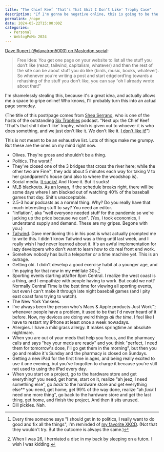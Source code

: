 ```yaml
---
title: "The Chief Keef 'That's That Shit I Don't Like' Trophy Case"
description: "If I'm gonna be negative online, this is going to be the place for it."
permalink: /nope
date: 2024-05-22T15:00:00Z
categories: 
  - Personal
  - WeblogPoMo 2024
---
```


[Dave Rupert (@davatron5000) on Mastodon.social](https://mastodon.social/@davatron5000/112479724323610058):

> Free Idea: You get one page on your website to list all the stuff you don’t like (react, tailwind, capitalism, whatever) and then the rest of the site can be about stuff you do like (birds, music, books, whatever). So whenever you’re writing a post and start edgelord’ing towards a rehashing of the stuff you don’t like, you can say “oh I already wrote about that!”  

I'm shamelessly stealing this, because it's a great idea, and actually allows me a space to gripe online! Who knows, I'll probably turn this into an actual page someday.

(The title of this post/page comes from [Shea Serrano](https://twitter.com/SheaSerrano), who is one of the hosts of the outstanding [Six Trophies](https://wondery.com/shows/six-trophies/) podcast. "Next up: the Chief Keef 'That's that shit I don't like' trophy, which is given out to whoever it is who does something, and we just don't like it. We don't like it. [I don't like it!](https://overcast.fm/+BEI9m884Yw/42:37)")

This is not meant to be an exhaustive list. Lots of things make me grumpy. But these are the ones on my mind right now.

- Olives. They're gross and shouldn't be a thing.
- Politics. The worst![^1]
- They've closed one of the 3 bridges that cross the river here; while the other two are Fine™, they add about 5 minutes each way for taking V to her grandparent's house (and also to where the woodshop is).
- Social media. [It sucks!](/fuck-social-media) And I love it. But it sucks!
- MLB blackouts. [As an Iowan](https://upload.wikimedia.org/wikipedia/commons/thumb/1/16/MLB_Blackout_Areas.svg/776px-MLB_Blackout_Areas.svg.png), if the schedule breaks right, there will be some days where I am blacked out of watching 40% of the baseball games that day. Shit's unacceptable.
- 2.5-3 hour podcasts as a normal thing. Why? Do you really have that much interesting stuff to say? You need an editor.
- "Inflation", aka "well everyone needed stuff for the pandemic so we're jacking up the price because we can". (Yes, I took economics, I understand supply and demand. These are my gripes. Begone with you.)
- [Tailwind](https://tailwindcss.com). Dave mentioning this in his post is what actually prompted me to write this. I didn't know Tailwind was a thing until last week, and I really wish I had never learned about it. It's an awful implementation for lazy developers who don't want to learn how to do real front end work.
- Somehow nobody has built a teleporter *or* a time machine yet. This is an outrage.
- Getting old. I didn't develop a good exercise habit at a younger age, and I'm paying for that now in my ~~mid~~ late 30s.[^2]
- Sporting events starting at/after 8pm Central. I realize the west coast is a thing, and I empathize with people having to work. But could we not? Normally Central Time is the best time for viewing all sporting events, but even I can't make it through late night baseball games (and I pity east coast fans trying to watch).
- The New York Yankees.
- I've always been the person who's Macs & Apple products Just Work™; whenever people have a problem, it used to be that I'd never heard of it before. Now, my devices are doing weird things *all the time*. I feel like I have to restart my iPhone at least once a week nowadays.
- Allergies. I have a mild grass allergy. It makes springtime an absolute nightmare.
- When you are out of your meds that help you focus, and the pharmacy calls and says "hey your meds are ready" and you think "perfect, I need them for tomorrow's dose, I'll go get them in the morning", but then you go and realize it's Sunday and the pharmacy is closed on Sundays.
- Getting a new iPad for the first time in ages, and being really excited to use it one evening, but you've forgotten to charge it because you're still not used to using the iPad every day.
- When you start on a project, go to the hardware store and get everything* you need, get home, start on it, realize "ah jeez, I need something else", go *back* to the hardware store and get everything else** you need, get home, get 99% of the way done, realize "ah *fuck* I need one more thing", go back to the hardware store and get the last thing, get home, and finish the project. And then it sits unused.
- Dill pickles. Nah.
  
[^1]: Every time someone says "I should get in to politics, I really want to do good and fix all the things", I'm reminded of [my favorite XKCD](https://xkcd.com/927/). (Not that they wouldn't try. But the outcome is always the same.)
[^2]: When I was 26, I herniated a disc in my back by sleeping on a futon. I wish I was kidding.
